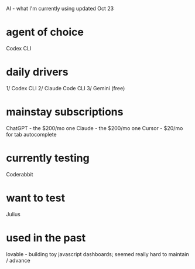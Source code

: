 AI - what I'm currently using
updated Oct 23

# agent of choice
Codex CLI

# daily drivers
1/ Codex CLI
2/ Claude Code CLI
3/ Gemini (free)

# mainstay subscriptions
ChatGPT - the $200/mo one
Claude - the $200/mo one
Cursor - $20/mo for tab autocomplete

# currently testing
Coderabbit

# want to test
Julius

# used in the past
lovable - building toy javascript dashboards; seemed really hard to maintain / advance




